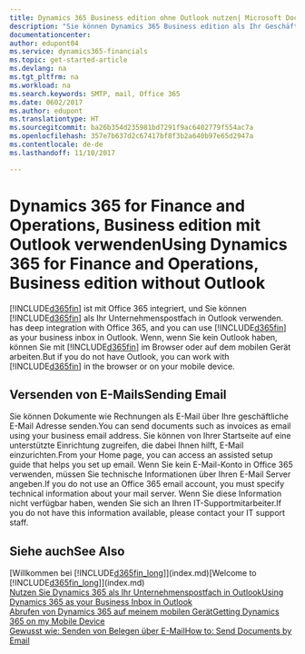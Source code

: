 ```yaml
---
title: Dynamics 365 Business edition ohne Outlook nutzen| Microsoft Docs
description: "Sie können Dynamics 365 Business edition als Ihr Geschäftseingang in Outlook verwenden, da es mit Office 365 integriert ist, aber Sie ohne Outlook in einem Browser oder auf dem mobilen Gerät auch bearbeiten können."
documentationcenter: 
author: edupont04
ms.service: dynamics365-financials
ms.topic: get-started-article
ms.devlang: na
ms.tgt_pltfrm: na
ms.workload: na
ms.search.keywords: SMTP, mail, Office 365
ms.date: 0602/2017
ms.author: edupont
ms.translationtype: HT
ms.sourcegitcommit: ba26b354d235981bd7291f9ac6402779f554ac7a
ms.openlocfilehash: 357e7b637d2c67417bf8f3b2a640b97e65d2947a
ms.contentlocale: de-de
ms.lasthandoff: 11/10/2017

---
```

# <a name="using-dynamics-365-for-finance-and-operations-business-edition-without-outlook"></a><span data-ttu-id="a3602-103">Dynamics 365 for Finance and Operations, Business edition mit Outlook verwenden</span><span class="sxs-lookup"><span data-stu-id="a3602-103">Using Dynamics 365 for Finance and Operations, Business edition without Outlook</span></span>
[!INCLUDE[d365fin](includes/d365fin_md.md)]<span data-ttu-id="a3602-104"> ist mit Office 365 integriert, und Sie können [!INCLUDE[d365fin](includes/d365fin_md.md)] als Ihr Unternehmenspostfach in Outlook verwenden.</span><span class="sxs-lookup"><span data-stu-id="a3602-104"> has deep integration with Office 365, and you can use [!INCLUDE[d365fin](includes/d365fin_md.md)] as your business inbox in Outlook.</span></span> <span data-ttu-id="a3602-105">Wenn, wenn Sie kein Outlook haben, können Sie mit [!INCLUDE[d365fin](includes/d365fin_md.md)] im Browser oder auf dem mobilen Gerät arbeiten.</span><span class="sxs-lookup"><span data-stu-id="a3602-105">But if you do not have Outlook, you can work with [!INCLUDE[d365fin](includes/d365fin_md.md)] in the browser or on your mobile device.</span></span>  

## <a name="sending-email"></a><span data-ttu-id="a3602-106">Versenden von E-Mails</span><span class="sxs-lookup"><span data-stu-id="a3602-106">Sending Email</span></span>
<span data-ttu-id="a3602-107">Sie können Dokumente wie Rechnungen als E-Mail über Ihre geschäftliche E-Mail Adresse senden.</span><span class="sxs-lookup"><span data-stu-id="a3602-107">You can send documents such as invoices as email using your business email address.</span></span> <span data-ttu-id="a3602-108">Sie können von Ihrer Startseite auf eine unterstützte Einrichtung zugreifen, die dabei Ihnen hilft, E-Mail einzurichten.</span><span class="sxs-lookup"><span data-stu-id="a3602-108">From your Home page, you can access an assisted setup guide that helps you set up email.</span></span> <span data-ttu-id="a3602-109">Wenn Sie kein E-Mail-Konto in Office 365 verwenden, müssen Sie technische Informationen über Ihren E-Mail Server angeben.</span><span class="sxs-lookup"><span data-stu-id="a3602-109">If you do not use an Office 365 email account, you must specify technical information about your mail server.</span></span> <span data-ttu-id="a3602-110">Wenn Sie diese Information nicht verfügbar haben, wenden Sie sich an Ihren IT-Supportmitarbeiter.</span><span class="sxs-lookup"><span data-stu-id="a3602-110">If you do not have this information available, please contact your IT support staff.</span></span>  


## <a name="see-also"></a><span data-ttu-id="a3602-111">Siehe auch</span><span class="sxs-lookup"><span data-stu-id="a3602-111">See Also</span></span>
<span data-ttu-id="a3602-112">[Willkommen bei [!INCLUDE[d365fin_long](includes/d365fin_long_md.md)]](index.md)</span><span class="sxs-lookup"><span data-stu-id="a3602-112">[Welcome to [!INCLUDE[d365fin_long](includes/d365fin_long_md.md)]](index.md)</span></span>  
[<span data-ttu-id="a3602-113">Nutzen Sie Dynamics 365 als Ihr Unternehmenspostfach in Outlook</span><span class="sxs-lookup"><span data-stu-id="a3602-113">Using Dynamics 365 as your Business Inbox in Outlook</span></span>](madeira-outlook.md)  
[<span data-ttu-id="a3602-114">Abrufen von Dynamics 365 auf meinem mobilen Gerät</span><span class="sxs-lookup"><span data-stu-id="a3602-114">Getting Dynamics 365 on my Mobile Device</span></span>](install-mobile-app.md)  
[<span data-ttu-id="a3602-115">Gewusst wie: Senden von Belegen über E-Mail</span><span class="sxs-lookup"><span data-stu-id="a3602-115">How to: Send Documents by Email</span></span>](ui-how-send-documents-email.md)

